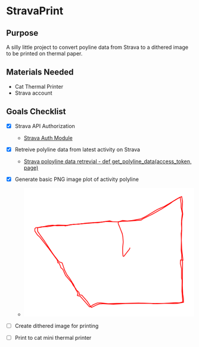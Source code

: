 # StravaPrint

## Purpose
A silly little project to convert poyline data from Strava to a dithered image to be printed on thermal paper.


## Materials Needed

- Cat Thermal Printer
- Strava account

## Goals Checklist

- [x] Strava API Authorization
  - [Strava Auth Module](strava_auth.py)

- [x] Retreive polyline data from latest activity on Strava
  - [Strava poloyline data retrevial - def get_polyline_data(access_token, page)](gen_strava_map.py)

- [x] Generate basic PNG image plot of activity polyline
  - ![Latest activity](map.png)

- [ ] Create dithered image for printing

- [ ] Print to cat mini thermal printer
